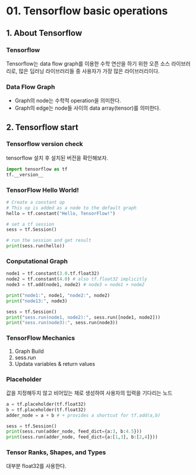 # 01. Tensorflow basic operations

## 1. About Tensorflow
### Tensorflow
Tensorflow는 data flow graph를 이용한 수학 연산을 하기 위한 오픈 소스 라이브러리로, 많은 딥러닝 라이브러리들 중 사용자가 가장 많은 라이브러리이다.

### Data Flow Graph
- Graph의 node는 수학적 operation을 의미한다.
- Graph의 edge는 node들 사이의 data array(tensor)를 의미한다.

## 2. Tensorflow start
### Tensorflow version check
tensorflow 설치 후 설치된 버전을 확인해보자.
```python
import tensorflow as tf
tf.__version__
```

### TensorFlow Hello World!
```python
# Create a constant op
# This op is added as a node to the default graph
hello = tf.constant("Hello, TensorFlow!")

# set a tf session
sess = tf.Session()

# run the session and get result
print(sess.run(hello))
```

### Conputational Graph
```python
node1 = tf.constant(3.0.tf.float32)
node2 = tf.constant(4.0) # also tf.float32 implicitly
node3 = tf.add(node1, node2) # node3 = node1 + node2

print("node1:", node1, "node2:", node2)
print("node13:", node3)

sess = tf.Session()
print("sess.run(node1, node2):", sess.run([node1, node2]))
print("sess.run(node3):", sess.run(node3))
```

### TensorFlow Mechanics
1. Graph Build
2. sess.run
3. Updata variables & return values

### Placeholder
값을 지정해두지 않고 비어있는 채로 생성하여 사용자의 입력을 기다리는 노드
```python
a = tf.placeholder(tf.float32)
b = tf.placeholder(tf.float32)
adder_node = a + b # + provides a shortcut for tf.add(a,b)

sess = tf.Session()
print(sess.run(adder_node, feed_dict={a:3, b:4.5}))
print(sess.run(adder_node, feed_dict={a:[1,3], b:[2,4]}))
```

### Tensor Ranks, Shapes, and Types
대부분 float32를 사용한다.
